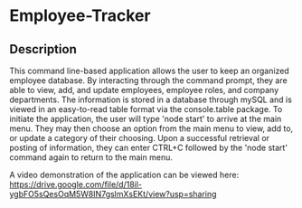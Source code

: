# Employee-Tracker


## Description
This command line-based application allows the user to keep an organized employee database. By interacting through the command prompt, they are able to view, add, and update employees, employee roles, and company departments. The information is stored in a database through mySQL and is viewed in an easy-to-read table format via the console.table package. To initiate the application, the user will type 'node start' to arrive at the main menu. They may then choose an option from the main menu to view, add to, or update a category of their choosing. Upon a successful retrieval or posting of information, they can enter CTRL+C followed by the 'node start' command again to return to the main menu.

A video demonstration of the application can be viewed here: https://drive.google.com/file/d/18il-ygbFO5sQesOqM5W8IN7gslmXsEKt/view?usp=sharing
